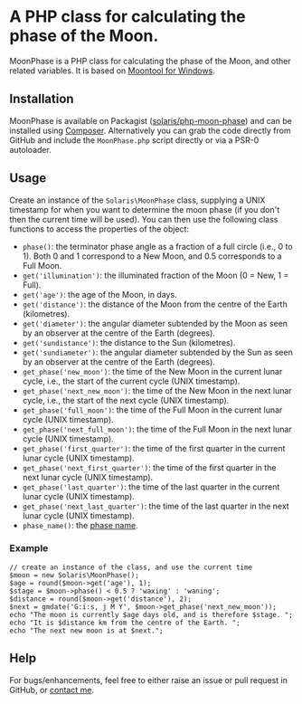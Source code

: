 # A PHP class for calculating the phase of the Moon.

MoonPhase is a PHP class for calculating the phase of the Moon, and other related variables. It is based on [Moontool for Windows](http://www.fourmilab.ch/moontoolw/).

## Installation

MoonPhase is available on Packagist ([solaris/php-moon-phase](http://packagist.org/packages/solaris/php-moon-phase))
and can be installed using [Composer](http://getcomposer.org/). Alternatively you can grab the code directly from GitHub and include the `MoonPhase.php` script directly or via a PSR-0 autoloader.

## Usage

Create an instance of the `Solaris\MoonPhase` class, supplying a UNIX timestamp for when you want to determine the moon phase (if you don't then the current time will be used). You can then use the following class functions to access the properties of the object:

 - `phase()`: the terminator phase angle as a fraction of a full circle (i.e., 0 to 1). Both 0 and 1 correspond to a New Moon, and 0.5 corresponds to a Full Moon.
 - `get('illumination')`: the illuminated fraction of the Moon (0 = New, 1 = Full).
 - `get('age')`: the age of the Moon, in days.
 - `get('distance')`: the distance of the Moon from the centre of the Earth (kilometres).
 - `get('diameter')`: the angular diameter subtended by the Moon as seen by an observer at the centre of the Earth (degrees).
 - `get('sundistance')`: the distance to the Sun (kilometres).
 - `get('sundiameter')`: the angular diameter subtended by the Sun as seen by an observer at the centre of the Earth (degrees).
 - `get_phase('new_moon')`: the time of the New Moon in the current lunar cycle, i.e., the start of the current cycle (UNIX timestamp).
 - `get_phase('next_new_moon')`: the time of the New Moon in the next lunar cycle, i.e., the start of the next cycle (UNIX timestamp).
 - `get_phase('full_moon')`: the time of the Full Moon in the current lunar cycle (UNIX timestamp).
 - `get_phase('next_full_moon')`: the time of the Full Moon in the next lunar cycle (UNIX timestamp).
 - `get_phase('first_quarter')`: the time of the first quarter in the current lunar cycle (UNIX timestamp).
 - `get_phase('next_first_quarter')`: the time of the first quarter in the next lunar cycle (UNIX timestamp).
 - `get_phase('last_quarter')`: the time of the last quarter in the current lunar cycle (UNIX timestamp).
 - `get_phase('next_last_quarter')`: the time of the last quarter in the next lunar cycle (UNIX timestamp).
 - `phase_name()`: the [phase name](http://aa.usno.navy.mil/faq/docs/moon_phases.php).

### Example

	// create an instance of the class, and use the current time
	$moon = new Solaris\MoonPhase();
	$age = round($moon->get('age'), 1);
	$stage = $moon->phase() < 0.5 ? 'waxing' : 'waning';
	$distance = round($moon->get('distance'), 2);
	$next = gmdate('G:i:s, j M Y', $moon->get_phase('next_new_moon'));
	echo "The moon is currently $age days old, and is therefore $stage. ";
	echo "It is $distance km from the centre of the Earth. ";
	echo "The next new moon is at $next.";

## Help

For bugs/enhancements, feel free to either raise an issue or pull request in GitHub, or [contact me](http://rayofsolaris.net/contact/).
